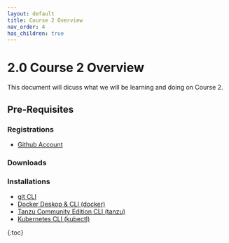 ```yaml
---
layout: default
title: Course 2 Overview
nav_order: 4
has_children: true
---
```


# 2.0 Course 2 Overview
This document will dicuss what we will be learning and doing on Course 2.
## Pre-Requisites
### Registrations
* [Github Account](https://github.com)

### Downloads

### Installations
* [git CLI](https://git-scm.com/book/en/v2/Getting-Started-Installing-Git)
* [Docker Deskop & CLI (docker)](https://docs.docker.com/compose/install/)
* [Tanzu Community Edition CLI (tanzu)](https://tanzucommunityedition.io/docs/v0.12/cli-installation/)
* [Kubernetes CLI (kubectl)](https://kubernetes.io/docs/tasks/tools/)


{:toc}
